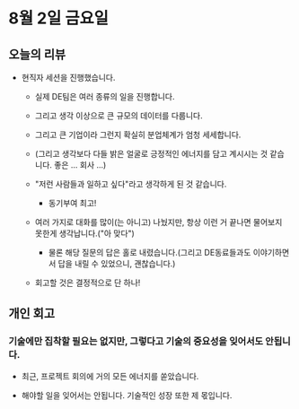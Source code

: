 # 8월 2일 금요일

## 오늘의 리뷰 

- 현직자 세션을 진행했습니다.

    - 실제 DE팀은 여러 종류의 일을 진행합니다.

    - 그리고 생각 이상으로 큰 규모의 데이터를 다룹니다. 

    - 그리고 큰 기업이라 그런지 확실히 분업체계가 엄청 세세합니다. 

    - (그리고 생각보다 다들 밝은 얼굴로 긍정적인 에너지를 담고 계시시는 것 같습니다. 좋은 ... 회사 ...)

    - "저런 사람들과 일하고 싶다"라고 생각하게 된 것 같습니다.

        - 동기부여 최고!

    - 여러 가지로 대화를 많이(는 아니고) 나눴지만, 항상 이런 거 끝나면 물어보지 못한게 생각납니다.("아 맞다")
    
         - 물론 해당 질문의 답은 홀로 내렸습니다.(그리고 DE동료들과도 이야기하면서 답을 내릴 수 있었으니, 괜찮습니다.)

    - 회고할 것은 결정적으로 단 하나!

## 개인 회고

### 기술에만 집착할 필요는 없지만, 그렇다고 기술의 중요성을 잊어서도 안됩니다.

- 최근, 프로젝트 회의에 거의 모든 에너지를 쏟았습니다. 

- 해야할 일을 잊어서는 안됩니다. 기술적인 성장 또한 제 몫입니다.





    

    